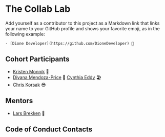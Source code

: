 # The Collab Lab

Add yourself as a contributor to this project as a Markdown link that links your name to your GitHub profile and shows your favorite emoji, as in the following example:

    - [Dione Developer](https://github.com/DioneDeveloper) 💅

## Cohort Participants

- [Kristen Monnik](https://github.com/k-monnik) 🎻
- [Diyana Mendoza-Price](https://github.com/diyanamendoza)
  🐳
  [Cynthia Eddy](https://github.com/cynthiaeddy) 🏖️
- [Chris Korsak](https://github.com/chriskorsak) 😎

## Mentors

- [Lars Brekken](https://github.com/larsbrekken) 🏃

## Code of Conduct Contacts
